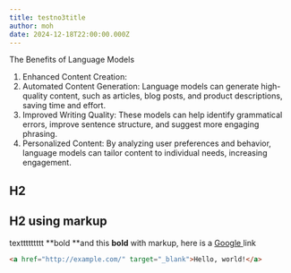 ```yaml
---
title: testno3title
author: moh
date: 2024-12-18T22:00:00.000Z
---
```


The Benefits of Language Models

1. Enhanced Content Creation:
2. Automated Content Generation: Language models can generate high-quality content, such as articles, blog posts, and product descriptions, saving time and effort.
3. Improved Writing Quality: These models can help identify grammatical errors, improve sentence structure, and suggest more engaging phrasing.
4. Personalized Content: By analyzing user preferences and behavior, language models can tailor content to individual needs, increasing engagement.

## H2

## H2 using markup

texttttttttt **bold **and this **bold** with markup, here is a [Google ](https://google.com)link 

```html
<a href="http://example.com/" target="_blank">Hello, world!</a>
```
